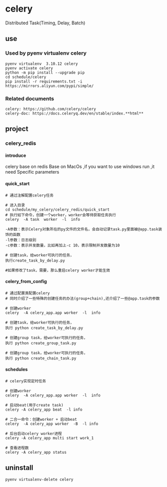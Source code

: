 # celery

Distributed Task(Timing, Delay, Batch)

## use

### Used by pyenv virtualenv celery

    pyenv virtualenv  3.10.12 celery
    pyenv activate celery
    python -m pip install --upgrade pip
    cd schedule/celery
    pip install -r requirements.txt -i https://mirrors.aliyun.com/pypi/simple/

### Related documents

    celery: https://github.com/celery/celery
    celery-doc: https://docs.celeryq.dev/en/stable/index.**html**

## project

### celery_redis

#### introduce

celery base on redis
Base on MacOs ,if you want to use windows run ,it need Specific parameters

#### quick_start

    # 通过注解配置celery任务

    # 进入目录
    cd schedule/my_celery/celery_redis/quick_start
    # 执行如下命令，创建一个worker，worker会等待获取任务执行
    celery  -A task  worker  -l  info

    -A参数：表示Celery对象所在的py文件的文件名，会自动记录task.py里面被@app.task装饰的函数
    -l参数：日志级别
    -c参数：表示并发数量，比如再加上-c 10，表示限制并发数量为10

    # 创建task，给worker可执行的任务，
    执行create_task_by_delay.py

    #如果修改了task，需要，那么重启celery worker才能生效

#### celery_from_config

    # 通过配置类配置celery
    # 同时介绍了一些特殊的创建任务的办法(group+chain),还介绍了一些@app.task的参数

    # 创建worker
    celery  -A celery_app.app worker  -l  info

    # 创建task，给worker可执行的任务，
    执行 python create_task_by_delay.py

    # 创建group task，给worker可执行的任务，
    执行 python create_group_task.py 

    # 创建group task，给worker可执行的任务，
    执行 python create_chain_task.py

#### schedules

    # celery实现定时任务

    # 创建worker
    celery  -A celery_app.app worker  -l  info

    # 启动beat(用于create task)
    celery -A celery_app beat  -l info

    # 二合一命令：创建worker + 启动beat
    celery  -A celery_app worker  -B  -l info

    # 后台启动celery worker进程
    celery -A celery_app multi start work_1 

    # 查看进程数
    celery -A celery_app status

## uninstall

    pyenv virtualenv-delete celery
